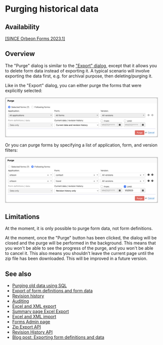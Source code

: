 # Purging historical data

## Availability

[\[SINCE Orbeon Forms 2023.1\]](/release-notes/orbeon-forms-2023.1.md)

## Overview

The "Purge" dialog is similar to the ["Export" dialog](exporting-form-definitions-and-form-data.md), except that it allows you to delete form data instead of exporting it. A typical scenario will involve exporting the data first, e.g. for archival purpose, then deleting/purging it.

Like in the "Export" dialog, you can either purge the forms that were explicitly selected:

![Purge selected forms](../images/purge-selected-forms.png)

Or you can purge forms by specifying a list of application, form, and version filters:

![Purge following forms](../images/purge-following-forms.png)

## Limitations

At the moment, it is only possible to purge form data, not form definitions.

At the moment, once the "Purge" button has been clicked, the dialog will be closed and the purge will be performed in the background. This means that you won't be able to see the progress of the purge, and you won't be able to cancel it. This also means you shouldn't leave the current page until the zip file has been downloaded. This will be improved in a future version.

## See also

- [Purging old data using SQL](/form-runner/persistence/purging-old-data.md)
- [Export of form definitions and form data](exporting-form-definitions-and-form-data.md)
- [Revision history](revision-history.md)
- [Auditing](/form-runner/persistence/auditing.md)
- [Excel and XML export](excel-xml-export.md)
- [Summary page Excel Export](summary-page-export.md)
- [Excel and XML import](excel-xml-import.md)
- [Forms Admin page](forms-admin-page.md)
- [Zip Export API](/form-runner/api/persistence/export-zip.md)
- [Revision History API](/form-runner/api/persistence/revision-history.md)
- [Blog post: Exporting form definitions and data](https://www.orbeon.com/2024/04/form-data-export)